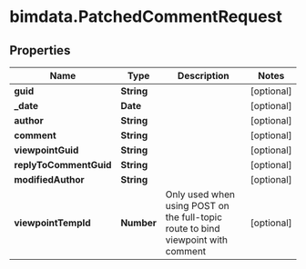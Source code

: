 # bimdata.PatchedCommentRequest

## Properties

Name | Type | Description | Notes
------------ | ------------- | ------------- | -------------
**guid** | **String** |  | [optional] 
**_date** | **Date** |  | [optional] 
**author** | **String** |  | [optional] 
**comment** | **String** |  | [optional] 
**viewpointGuid** | **String** |  | [optional] 
**replyToCommentGuid** | **String** |  | [optional] 
**modifiedAuthor** | **String** |  | [optional] 
**viewpointTempId** | **Number** | Only used when using POST on the full-topic route to bind viewpoint with comment | [optional] 


